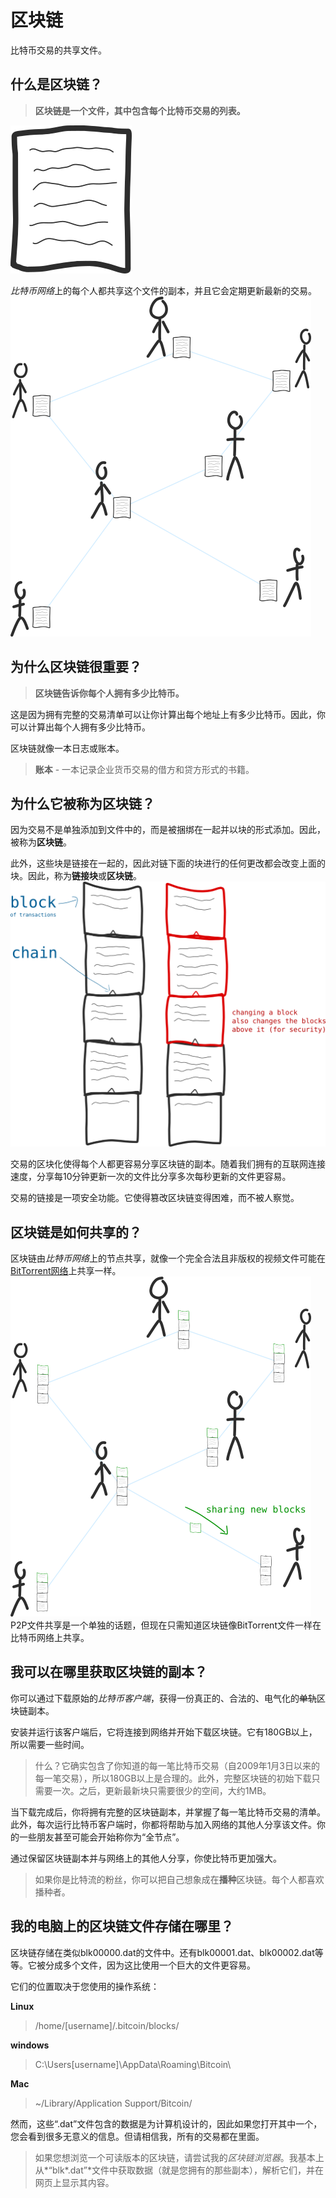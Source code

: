 # 区块链
比特币交易的共享文件。

## 什么是区块链？
>**区块链是一个文件，其中包含每个比特币交易的列表。**

![blockchain-1.png](img/blockchain-1.png)

*比特币网络*上的每个人都共享这个文件的副本，并且它会定期更新最新的交易。
![blockchain-2.png](img/blockchain-2.png)

## 为什么区块链很重要？

>**区块链告诉你每个人拥有多少比特币。**

这是因为拥有完整的交易清单可以让你计算出每个地址上有多少比特币。因此，你可以计算出每个人拥有多少比特币。

区块链就像一本日志或账本。

>**账本** - 一本记录企业货币交易的借方和贷方形式的书籍。

## 为什么它被称为区块链？
因为交易不是单独添加到文件中的，而是被捆绑在一起并以块的形式添加。因此，被称为**区块链**。

此外，这些块是链接在一起的，因此对链下面的块进行的任何更改都会改变上面的块。因此，称为**链接块**或**区块链**。
![blockchain-3.png](img/blockchain-3.png)

交易的区块化使得每个人都更容易分享区块链的副本。随着我们拥有的互联网连接速度，分享每10分钟更新一次的文件比分享多次每秒更新的文件更容易。

交易的链接是一项安全功能。它使得篡改区块链变得困难，而不被人察觉。


## 区块链是如何共享的？
区块链由*比特币网络*上的节点共享，就像一个完全合法且非版权的视频文件可能在[BitTorrent网络](https://en.wikipedia.org/wiki/BitTorrent)上共享一样。
![blockchain-4.png](img/blockchain-4.png)
P2P文件共享是一个单独的话题，但现在只需知道区块链像BitTorrent文件一样在比特币网络上共享。

## 我可以在哪里获取区块链的副本？

你可以通过下载原始的*比特币客户端*，获得一份真正的、合法的、电气化的~~单轨~~区块链副本。

安装并运行该客户端后，它将连接到网络并开始下载区块链。它有180GB以上，所以需要一些时间。

>什么？它确实包含了你知道的每一笔比特币交易（自2009年1月3日以来的每一笔交易），所以180GB以上是合理的。此外，完整区块链的初始下载只需要一次。之后，更新最新块只需要很少的空间，大约1MB。

当下载完成后，你将拥有完整的区块链副本，并掌握了每一笔比特币交易的清单。此外，每次运行比特币客户端时，你都将帮助与加入网络的其他人分享该文件。你的一些朋友甚至可能会开始称你为“全节点”。

通过保留区块链副本并与网络上的其他人分享，你使比特币更加强大。

>如果你是比特流的粉丝，你可以把自己想象成在**播种**区块链。每个人都喜欢播种者。

## 我的电脑上的区块链文件存储在哪里？
区块链存储在类似blk00000.dat的文件中。还有blk00001.dat、blk00002.dat等等。它被分成多个文件，因为这比使用一个巨大的文件更容易。

它们的位置取决于您使用的操作系统：

**Linux**
>/home/[username]/.bitcoin/blocks/

**windows**
>C:\Users\[username]\AppData\Roaming\Bitcoin\

**Mac**
>~/Library/Application Support/Bitcoin/

然而，这些“.dat”文件包含的数据是为计算机设计的，因此如果您打开其中一个，您会看到很多无意义的信息。但请相信我，所有的交易都在里面。

>如果您想浏览一个可读版本的区块链，请尝试我的*区块链浏览器*。我基本上从*“blk*.dat”*文件中获取数据（就是您拥有的那些副本），解析它们，并在网页上显示其内容。